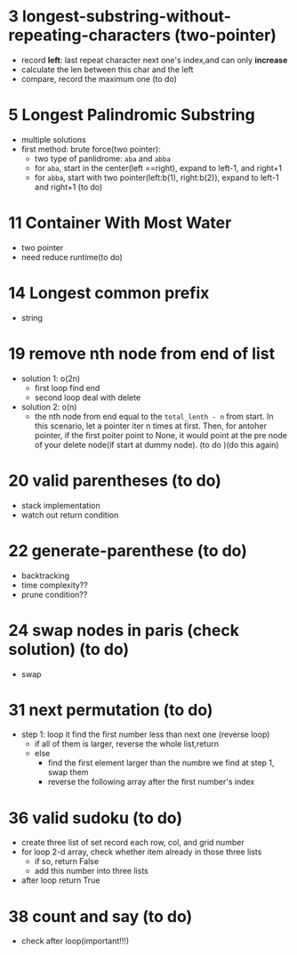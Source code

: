# 3 longest-substring-without-repeating-characters (two-pointer)
- record **left**: last repeat character next one's index,and can only **increase**
- calculate the len between this char and the left
- compare, record the maximum one (to do)

# 5 Longest Palindromic Substring
- multiple solutions
- first method: brute force(two pointer): 
  - two type of panlidrome: `aba` and `abba`
  - for `aba`, start in the center(left ==right), expand to left-1, and right+1
  - for `abba`, start with two pointer(left:b(1), right:b(2)), expand to left-1 and right+1 (to do)

# 11 Container With Most Water
- two pointer
- need reduce runtime(to do)  

# 14 Longest common prefix
- string

# 19 remove nth node from end of list 
- solution 1: o(2n)
  - first loop find end 
  - second loop deal with delete
- solution 2: o(n)
  - the nth node from end equal to the `total_lenth - n` from start. In this scenario, let a pointer iter n times at first. Then, for antoher pointer, if the first poiter point to None, it would point at the pre node of your delete node(if start at dummy node). (to do )(do this again)
# 20 valid parentheses (to do)
- stack implementation
- watch out return condition
# 22 generate-parenthese (to do)
- backtracking
- time complexity??
- prune condition??
# 24 swap nodes in paris (check solution) (to do)
- swap
# 31 next permutation (to do)
- step 1: loop it find the first number less than next one (reverse loop)
  - if all of them is larger, reverse the whole list,return
  - else
    - find the first element larger than the numbre we find at step 1, swap them
    - reverse  the following array after the first number's index
# 36 valid sudoku (to do)
- create three list of set record each row, col, and grid number
- for loop 2-d array, check whether item already in those three lists
  - if so, return False
  - add this number into three lists
- after loop return True
# 38 count and say (to do)
- check after loop(important!!!)
